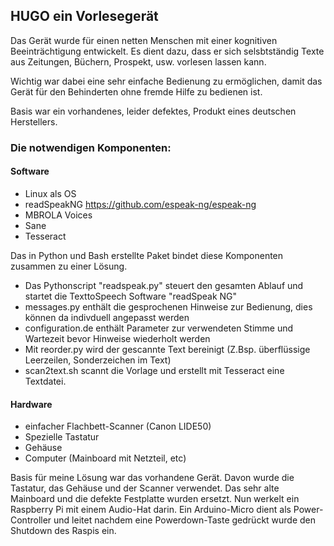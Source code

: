 ## HUGO ein Vorlesegerät

Das Gerät wurde für einen netten Menschen mit einer kognitiven Beeinträchtigung entwickelt. Es dient dazu, dass
er sich selsbtständig Texte aus Zeitungen, Büchern, Prospekt, usw. vorlesen lassen kann.  

Wichtig war dabei eine sehr einfache Bedienung zu ermöglichen, damit das Gerät für den Behinderten ohne fremde Hilfe zu bedienen ist. 

Basis war ein vorhandenes, leider defektes, Produkt eines deutschen Herstellers. 

### Die notwendigen Komponenten:
#### Software
- Linux als OS
- readSpeakNG https://github.com/espeak-ng/espeak-ng 
- MBROLA Voices
- Sane 
- Tesseract 


Das in Python und Bash erstellte Paket bindet diese Komponenten zusammen zu einer Lösung.  

- Das Pythonscript "readspeak.py" steuert den gesamten Ablauf und startet die TexttoSpeech Software "readSpeak NG" 
- messages.py enthält die gesprochenen Hinweise zur Bedienung, dies können da indivduell angepasst werden
- configuration.de enthält Parameter zur verwendeten Stimme und Wartezeit bevor Hinweise wiederholt werden
- Mit reorder.py wird der gescannte Text bereinigt (Z.Bsp. überflüssige Leerzeilen, Sonderzeichen im Text)  
- scan2text.sh scannt die Vorlage und erstellt mit Tesseract eine Textdatei. 


#### Hardware 
- einfacher Flachbett-Scanner (Canon LIDE50)
- Spezielle Tastatur
- Gehäuse
- Computer (Mainboard mit Netzteil, etc) 

Basis für meine Lösung war das vorhandene Gerät. Davon wurde die Tastatur, das Gehäuse und der Scanner verwendet. 
Das sehr alte Mainboard und die defekte Festplatte wurden ersetzt. Nun werkelt ein Raspberry Pi mit einem Audio-Hat 
darin. Ein Arduino-Micro dient als Power-Controller und leitet nachdem eine Powerdown-Taste gedrückt wurde den Shutdown des Raspis ein.




